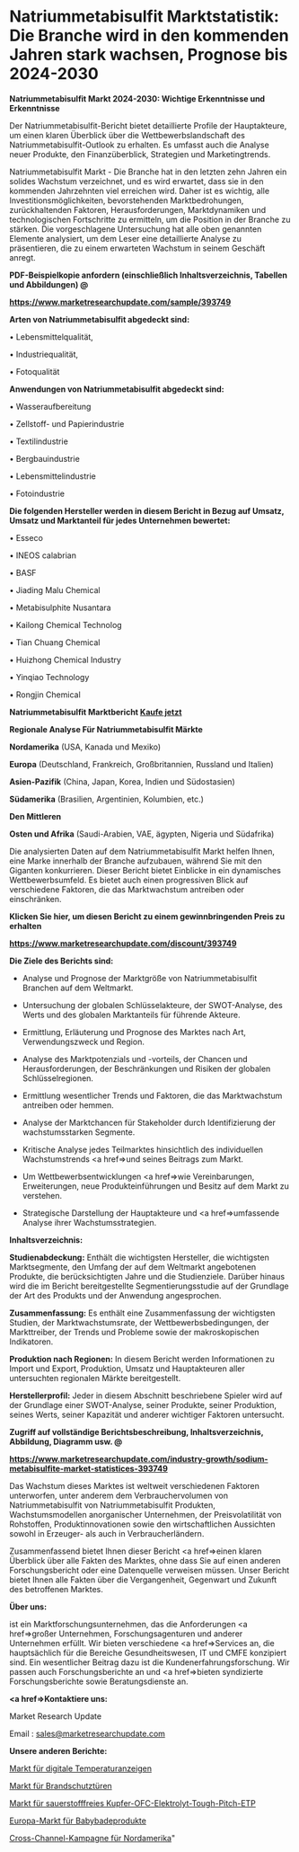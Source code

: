 # Natriummetabisulfit Marktstatistik: Die Branche wird in den kommenden Jahren stark wachsen, Prognose bis 2024-2030

<strong>Natriummetabisulfit Markt 2024-2030: Wichtige Erkenntnisse und Erkenntnisse</strong>

Der Natriummetabisulfit-Bericht bietet detaillierte Profile der Hauptakteure, um einen klaren Überblick über die Wettbewerbslandschaft des Natriummetabisulfit-Outlook zu erhalten. Es umfasst auch die Analyse neuer Produkte, den Finanzüberblick, Strategien und Marketingtrends.

Natriummetabisulfit Markt - Die Branche hat in den letzten zehn Jahren ein solides Wachstum verzeichnet, und es wird erwartet, dass sie in den kommenden Jahrzehnten viel erreichen wird. Daher ist es wichtig, alle Investitionsmöglichkeiten, bevorstehenden Marktbedrohungen, zurückhaltenden Faktoren, Herausforderungen, Marktdynamiken und technologischen Fortschritte zu ermitteln, um die Position in der Branche zu stärken. Die vorgeschlagene Untersuchung hat alle oben genannten Elemente analysiert, um dem Leser eine detaillierte Analyse zu präsentieren, die zu einem erwarteten Wachstum in seinem Geschäft anregt.



<strong><b>PDF-Beispielkopie anfordern (einschließlich Inhaltsverzeichnis, Tabellen und Abbildungen) @ </b></strong>

<strong><a href=https://www.marketresearchupdate.com/sample/393749>

<strong>https://www.marketresearchupdate.com/sample/393749</u></a></strong></strong>



<strong>Arten von Natriummetabisulfit abgedeckt sind:</strong>

• Lebensmittelqualität,

• Industriequalität,

• Fotoqualität



<strong>Anwendungen von Natriummetabisulfit abgedeckt sind:</strong>

• Wasseraufbereitung

• Zellstoff- und Papierindustrie

• Textilindustrie

• Bergbauindustrie

• Lebensmittelindustrie

• Fotoindustrie



<strong>Die folgenden Hersteller werden in diesem Bericht in Bezug auf Umsatz, Umsatz und Marktanteil für jedes Unternehmen bewertet:</strong>

• Esseco

• INEOS calabrian

• BASF

• Jiading Malu Chemical

• Metabisulphite Nusantara

• Kailong Chemical Technolog

• Tian Chuang Chemical

• Huizhong Chemical Industry

• Yinqiao Technology

• Rongjin Chemical



<strong>Natriummetabisulfit Marktbericht <a href=https://www.marketresearchupdate.com/buynow/393749>Kaufe jetzt</a></strong>



<strong>Regionale Analyse Für Natriummetabisulfit Märkte</strong>



<strong>Nordamerika</strong> (USA, Kanada und Mexiko)



<strong>Europa</strong> (Deutschland, Frankreich, Großbritannien, Russland und Italien)



<strong>Asien-Pazifik</strong> (China, Japan, Korea, Indien und Südostasien)



<strong>Südamerika</strong> (Brasilien, Argentinien, Kolumbien, etc.)



<strong>Den Mittleren</strong> 

<strong>Osten und Afrika</strong> (Saudi-Arabien, VAE, ägypten, Nigeria und Südafrika)

Die analysierten Daten auf dem Natriummetabisulfit Markt helfen Ihnen, eine Marke innerhalb der Branche aufzubauen, während Sie mit den Giganten konkurrieren. Dieser Bericht bietet Einblicke in ein dynamisches Wettbewerbsumfeld. Es bietet auch einen progressiven Blick auf verschiedene Faktoren, die das Marktwachstum antreiben oder einschränken.



<strong>Klicken Sie hier, um diesen Bericht zu einem gewinnbringenden Preis zu erhalten
</strong>

<strong><a href=https://www.marketresearchupdate.com/discount/393749>https://www.marketresearchupdate.com/discount/393749</b></u></strong></a>



<strong>Die Ziele des Berichts sind:</strong>

- Analyse und Prognose der Marktgröße von Natriummetabisulfit Branchen auf dem Weltmarkt.

- Untersuchung der globalen Schlüsselakteure, der SWOT-Analyse, des Werts und des globalen Marktanteils für führende Akteure.

- Ermittlung, Erläuterung und Prognose des Marktes nach Art, Verwendungszweck und Region.

- Analyse des Marktpotenzials und -vorteils, der Chancen und Herausforderungen, der Beschränkungen und Risiken der globalen Schlüsselregionen.

- Ermittlung wesentlicher Trends und Faktoren, die das Marktwachstum antreiben oder hemmen.

- Analyse der Marktchancen für Stakeholder durch Identifizierung der wachstumsstarken Segmente.

- Kritische Analyse jedes Teilmarktes hinsichtlich des individuellen Wachstumstrends <a href=>und</a> seines Beitrags zum Markt.

- Um Wettbewerbsentwicklungen <a href=>wie</a> Vereinbarungen, Erweiterungen, neue Produkteinführungen und Besitz auf dem Markt zu verstehen.

- Strategische Darstellung der Hauptakteure und <a href=>umfas</a>sende Analyse ihrer Wachstumsstrategien.



<strong>Inhaltsverzeichnis:</strong>



<strong>Studienabdeckung:</strong> Enthält die wichtigsten Hersteller, die wichtigsten Marktsegmente, den Umfang der auf dem Weltmarkt angebotenen Produkte, die berücksichtigten Jahre und die Studienziele. Darüber hinaus wird die im Bericht bereitgestellte Segmentierungsstudie auf der Grundlage der Art des Produkts und der Anwendung angesprochen.



<strong>Zusammenfassung:</strong> Es enthält eine Zusammenfassung der wichtigsten Studien, der Marktwachstumsrate, der Wettbewerbsbedingungen, der Markttreiber, der Trends und Probleme sowie der makroskopischen Indikatoren.



<strong>Produktion nach Regionen:</strong> In diesem Bericht werden Informationen zu Import und Export, Produktion, Umsatz und Hauptakteuren aller untersuchten regionalen Märkte bereitgestellt.



<strong>Herstellerprofil:</strong> Jeder in diesem Abschnitt beschriebene Spieler wird auf der Grundlage einer SWOT-Analyse, seiner Produkte, seiner Produktion, seines Werts, seiner Kapazität und anderer wichtiger Faktoren untersucht.



<strong><b>Zugriff auf vollständige Berichtsbeschreibung, Inhaltsverzeichnis, Abbildung, Diagramm usw. @ </b></strong>

<strong><a href=https://www.marketresearchupdate.com/industry-growth/sodium-metabisulfite-market-statistices-393749>https://www.marketresearchupdate.com/industry-growth/sodium-metabisulfite-market-statistices-393749</a></strong>

Das Wachstum dieses Marktes ist weltweit verschiedenen Faktoren unterworfen, unter anderem dem Verbrauchervolumen von Natriummetabisulfit von Natriummetabisulfit Produkten, Wachstumsmodellen anorganischer Unternehmen, der Preisvolatilität von Rohstoffen, Produktinnovationen sowie den wirtschaftlichen Aussichten sowohl in Erzeuger- als auch in Verbraucherländern.

Zusammenfassend bietet Ihnen dieser Bericht <a href=>einen</a> klaren Überblick über alle Fakten des Marktes, ohne dass Sie auf einen anderen Forschungsbericht oder eine Datenquelle verweisen müssen. Unser Bericht bietet Ihnen alle Fakten über die Vergangenheit, Gegenwart und Zukunft des betroffenen Marktes.



<strong>Über uns:</strong>

 ist ein Marktforschungsunternehmen, das die Anforderungen <a href=>großer</a> Unternehmen, Forschungsagenturen und anderer Unternehmen erfüllt. Wir bieten verschiedene <a href=>Services</a> an, die hauptsächlich für die Bereiche Gesundheitswesen, IT und CMFE konzipiert sind. Ein wesentlicher Beitrag dazu ist die Kundenerfahrungsforschung. Wir passen auch Forschungsberichte an und <a href=>bieten</a> syndizierte Forschungsberichte sowie Beratungsdienste an.



<strong><a href=>Kontaktiere uns:</a></strong>

Market Research Update

Email : sales@marketresearchupdate.com



<strong>Unsere anderen Berichte:</strong>

<a href=https://www.linkedin.com/pulse/digital-temperature-indicators-market-trends>Markt für digitale Temperaturanzeigen</a>

<a href=https://www.linkedin.com/pulse/fire-rated-doors-market-2023-remarking-enormous>Markt für Brandschutztüren</a>

<a href=https://www.linkedin.com/pulse/oxygen-free-copper-ofc-electrolytic-tough-pitch-etp-market>Markt für sauerstofffreies Kupfer-OFC-Elektrolyt-Tough-Pitch-ETP</a>

<a href=https://www.linkedin.com/pulse/europe-baby-bath-products-market-2023-pointing>Europa-Markt für Babybadeprodukte</a>

<a href=https://www.linkedin.com/pulse/north-america-cross-channel-campaign>Cross-Channel-Kampagne für Nordamerika</a>"

